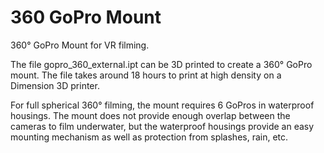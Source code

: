 # 360 GoPro Mount

360° GoPro Mount for VR filming. 

The file gopro_360_external.ipt can be 3D printed to create a 360° GoPro mount. The file takes around 18 hours to print at high density on a Dimension 3D printer.

For full spherical 360° filming, the mount requires 6 GoPros in waterproof housings. The mount does not provide enough overlap between the cameras to film underwater, but the waterproof housings provide an easy mounting mechanism as well as protection from splashes, rain, etc. 
